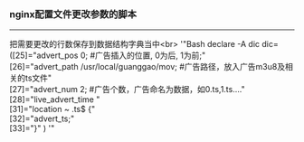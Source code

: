 ### nginx配置文件更改参数的脚本
-----------------------------------------------
 把需要更改的行数保存到数据结构字典当中\<br>
'"Bash
declare -A dic
dic=([25]="advert_pos 0; #广告插入的位置, 0为后, 1为前;"  \
     [26]="advert_path /usr/local/guanggao/mov; #广告路径，放入广告m3u8及相关的ts文件"  \
     [27]="advert_num  2; #广告个数，广告命名为数据，如0.ts,1.ts...."  \
     [28]="live_advert_time "  \
     [31]="location ~ \.ts$ {"  \
     [32]="advert_ts;"  \
     [33]="}" )
'"

